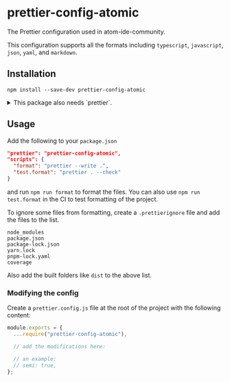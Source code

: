 # prettier-config-atomic

The Prettier configuration used in atom-ide-community.

This configuration supports all the formats including `typescript`, `javascript`, `json`, `yaml`, and `markdown`.

## Installation
```
npm install --save-dev prettier-config-atomic
```

<details>
<summary>This package also needs `prettier`.</summary>

Either add the following to your `.npmrc` if using `pnpm` to hoist the prettier bundled with the config
```
public-hoist-pattern[]=*
```

Or install `prettier` yourself in your `devDependencies`.

If using `npm`, the prettier dependency is hosted automatically.

</details>


## Usage
Add the following to your `package.json`
```json
"prettier": "prettier-config-atomic",
"scripts": {
  "format": "prettier --write .",
  "test.format": "prettier . --check"
}
```
and run `npm run format` to format the files. You can also use `npm run test.format` in the CI to test formatting of the project.

To ignore some files from formatting, create a `.prettierignore` file and add the files to the list.
```
node_modules
package.json
package-lock.json
yarn.lock
pnpm-lock.yaml
coverage
```

Also add the built folders like `dist` to the above list.

### Modifying the config

Create a `prettier.config.js` file at the root of the project with the following content:
```js
module.exports = {
  ...require("prettier-config-atomic"),

  // add the modifications here:

  // an example:
  // semi: true,
};
```
